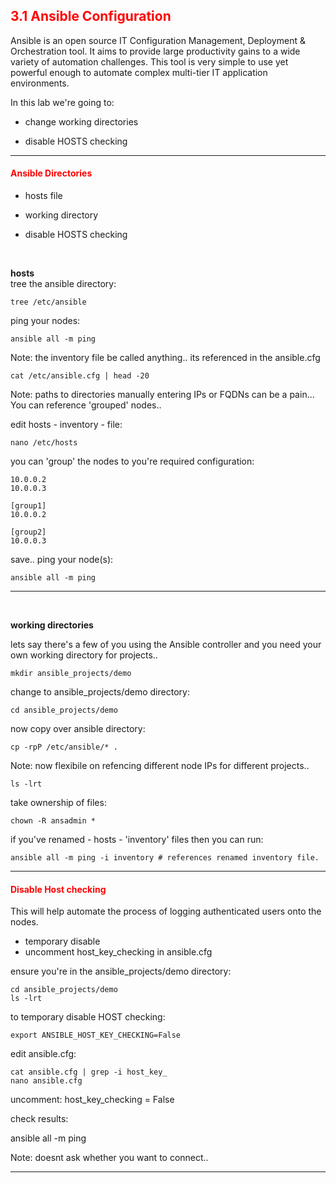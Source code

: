 ## <font color='red'>3.1 Ansible Configuration</font>
Ansible is an open source IT Configuration Management, Deployment & Orchestration tool. It aims to provide large productivity gains to a wide variety of automation challenges. This tool is very simple to use yet powerful enough to automate complex multi-tier IT application environments. 


In this lab we're going to:
* change working directories

* disable HOSTS checking

---

#### <font color='red'>Ansible Directories</font>
* hosts file
* working directory

* disable HOSTS checking

</br>

**hosts**  
tree the ansible directory:
```
tree /etc/ansible
```
ping your nodes:
```
ansible all -m ping
```
Note: the inventory file be called anything..  its referenced in the ansible.cfg
```
cat /etc/ansible.cfg | head -20
```
Note: paths to directories
manually entering IPs or FQDNs can be a pain...  You can reference 'grouped' nodes..

edit hosts - inventory - file:
```
nano /etc/hosts
```
you can 'group' the nodes to you're required configuration:
```
10.0.0.2
10.0.0.3

[group1]
10.0.0.2

[group2]
10.0.0.3
```
save..
ping your node(s):
```
ansible all -m ping
```


---



</br>

**working directories**  

lets say there's a few of you using the Ansible controller and you need your own working directory for projects..
```
mkdir ansible_projects/demo
```
change to ansible_projects/demo directory:
```
cd ansible_projects/demo
```
now copy over ansible directory:
```
cp -rpP /etc/ansible/* .
```
Note: now flexibile on refencing different node IPs for different projects..
```
ls -lrt
```
take ownership of files:
```
chown -R ansadmin *
```
if you've renamed - hosts - 'inventory' files then you can run:
```
ansible all -m ping -i inventory # references renamed inventory file.
```

---

#### <font color='red'>Disable Host checking</font>
This will help automate the process of logging authenticated users onto the nodes.  
* temporary disable 
* uncomment host_key_checking in ansible.cfg

ensure you're in the ansible_projects/demo directory:
```
cd ansible_projects/demo
ls -lrt
```
to temporary disable HOST checking:
```
export ANSIBLE_HOST_KEY_CHECKING=False
```
edit ansible.cfg:
```
cat ansible.cfg | grep -i host_key_
nano ansible.cfg
```
uncomment: host_key_checking = False

check results:

ansible all -m ping

Note: doesnt ask whether you want to connect..

---